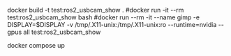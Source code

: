 docker build -t test:ros2_usbcam_show .
#docker run -it --rm test:ros2_usbcam_show bash
#docker run --rm -it --name gimp -e DISPLAY=$DISPLAY -v /tmp/.X11-unix:/tmp/.X11-unix:ro --runtime=nvidia --gpus all test:ros2_usbcam_show

docker compose up